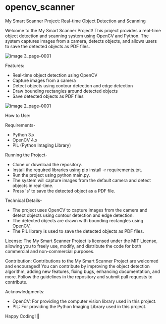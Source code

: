 # opencv_scanner

My Smart Scanner Project: Real-time Object Detection and Scanning

Welcome to the My Smart Scanner Project! This project provides a real-time object detection and scanning system using OpenCV and Python. The system captures images from a camera, detects objects, and allows users to save the detected objects as PDF files.

![image 3_page-0001](https://github.com/stutichaurasia238/opencv_scanner/assets/145449188/1cff42c1-4278-4ae2-953b-85068ccda952)


Features:

* Real-time object detection using OpenCV
* Capture images from a camera
* Detect objects using contour detection and edge detection
* Draw bounding rectangles around detected objects
* Save detected objects as PDF files
  
![image 2_page-0001](https://github.com/stutichaurasia238/opencv_scanner/assets/145449188/9b357a75-6ab1-4bb6-bcb9-521783567bf0)

How to Use:

Requirements-
* Python 3.x
* OpenCV 4.x
* PIL (Python Imaging Library)

Running the Project-
* Clone or download the repository.
* Install the required libraries using pip install -r requirements.txt.
* Run the project using python main.py.
* The system will capture images from the default camera and detect objects in real-time.
* Press 's' to save the detected object as a PDF file.

Technical Details-
* The project uses OpenCV to capture images from the camera and detect objects using contour detection and edge detection.
* The detected objects are drawn with bounding rectangles using OpenCV.
* The PIL library is used to save the detected objects as PDF files.

License:
The My Smart Scanner Project is licensed under the MIT License, allowing you to freely use, modify, and distribute the code for both commercial and non-commercial purposes.

Contribution:
Contributions to the My Smart Scanner Project are welcomed and encouraged! You can contribute by improving the object detection algorithm, adding new features, fixing bugs, enhancing documentation, and more. Follow the guidelines in the repository and submit pull requests to contribute.

Acknowledgments:
* OpenCV: For providing the computer vision library used in this project.
* PIL: For providing the Python Imaging Library used in this project.

Happy Coding! 🎉




